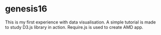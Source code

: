 # genesis16
This is my first experience with data visualisation.
A simple tutorial is made to study D3.js library in action.
Require.js is used to create AMD app.
